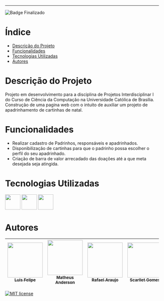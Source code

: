 
<hr>

![Badge Finalizado](http://img.shields.io/static/v1?label=STATUS&message=FINALIZADO&color=GREEN&style=for-the-badge)
# Índice 

* [Descrição do Projeto](#descrição-do-projeto)
* [Funcionalidades](#funcionalidades)
* [Tecnologias Utilizadas](#tecnolgias-utilizadas)
* [Autores](#autores)

# Descrição do Projeto

Projeto em desenvolvimento para a disciplina de Projetos Interdisciplinar I do Curso de Ciência da Computação na Universidade Católica de Brasília. Construção de uma pagina web com o intuito de auxiliar um projeto de apadrinhamento de cartinhas de natal. 

# Funcionalidades

- Realizar cadastro de Padrinhos, responsáveis e apadrinhados.
- Disponibilização de cartinhas para que o padrinho possa escolher o perfil do seu apadrinhado.
- Criação de barra de valor arrecadado das doações até a que meta desejada seja atingida.

# Tecnologias Utilizadas 

<img src="https://cdn.jsdelivr.net/gh/devicons/devicon/icons/c/c-original.svg" width="50" height="50"/> 
<img src="https://cdn.jsdelivr.net/gh/devicons/devicon/icons/visualstudio/visualstudio-plain.svg" width="50" height="50"/> <img src="https://cdn.jsdelivr.net/gh/devicons/devicon/icons/git/git-original.svg" width="50" height="50" /> <img>

# Autores

|[<img src="https://avatars.githubusercontent.com/u/110353713?v=4" width=115><br><sub> Luis Felipe </sub>](https://github.com/lfscruuz)|[<img src="https://avatars.githubusercontent.com/u/112136979?v=4" width=115><br><sub> Matheus Anderson </sub>](https://github.com/AnderMath7)|[<img src="https://avatars.githubusercontent.com/u/111534933?v=4" width=115><br><sub> Rafael Araujo </sub>](https://github.com/RafaKHR)|[<img src="https://avatars.githubusercontent.com/u/86412432?v=4" width=115><br><sub> Scarllet Gomes </sub>](https://github.com/Scarlletgomes) | [<img src="https://avatars.githubusercontent.com/u/111453250?v=4" width=115><br><sub> Thales Sousa </sub>](https://github.com/Tutusvip) 
| :---: | :---: | :---: | :---: | :---: |

[![MIT license](https://img.shields.io/badge/License-MIT-blue.svg)](https://lbesson.mit-license.org/)
